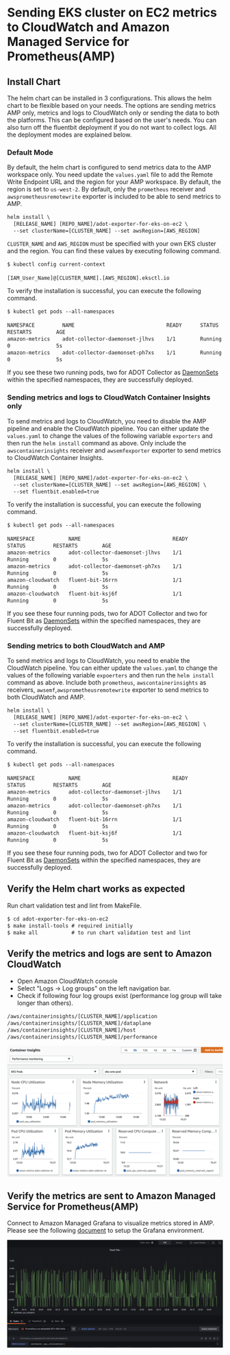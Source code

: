 

# Sending EKS cluster on EC2 metrics to CloudWatch and Amazon Managed Service for Prometheus(AMP)

## Install Chart

The helm chart can be installed in 3 configurations. This allows the helm chart to be flexible based on your needs. The options are sending metrics AMP only, metrics and logs to CloudWatch only or sending the data to both the platforms. This can be configured based on the user's needs. You can also turn off the fluentbit deployment if you do not want to collect logs. All the deployment modes are explained below. 

### Default Mode

 By default, the helm chart is configured to send metrics data to the AMP workspace only. You need update the `values.yaml` file to add the Remote Write Endpoint URL and the region for your AMP workspace. By default, the region is set to `us-west-2`. By default, only the `prometheus` receiver and `awsprometheusremotewrite` exporter is included to be able to send metrics to AMP.

```console
helm install \  
  [RELEASE_NAME] [REPO_NAME]/adot-exporter-for-eks-on-ec2 \   
  --set clusterName=[CLUSTER_NAME] --set awsRegion=[AWS_REGION]
```
`CLUSTER_NAME` and `AWS_REGION` must be specified with your own EKS cluster and the region. You can find these values by executing following command.

```console 
$ kubectl config current-context

[IAM_User_Name]@[CLUSTER_NAME].[AWS_REGION].eksctl.io
```

To verify the installation is successful, you can execute the following command.

```console
$ kubectl get pods --all-namespaces

NAMESPACE         NAME                              READY      STATUS         RESTARTS        AGE
amazon-metrics    adot-collector-daemonset-jlhvs    1/1        Running        0               5s
amazon-metrics    adot-collector-daemonset-ph7xs    1/1        Running        0               5s 
```
If you see these two running pods, two for ADOT Collector as [DaemonSets](https://kubernetes.io/docs/concepts/workloads/controllers/daemonset/) within the specified
namespaces, they are successfully deployed.


### Sending metrics and logs to CloudWatch Container Insights only

To send metrics and logs to CloudWatch, you need to disable the AMP pipeline and enable the CloudWatch pipeline. You can either update the `values.yaml` to change the values of the following variable `exporters` and then run the `helm install` command as above. Only include the `awscontainerinsights` receiver and  `awsemfexporter` exporter to send metrics to CloudWatch Container Insights.

```console
helm install \  
  [RELEASE_NAME] [REPO_NAME]/adot-exporter-for-eks-on-ec2 \   
  --set clusterName=[CLUSTER_NAME] --set awsRegion=[AWS_REGION] \
  --set fluentbit.enabled=true
```

To verify the installation is successful, you can execute the following command.

```console
$ kubectl get pods --all-namespaces

NAMESPACE           NAME                              READY      STATUS         RESTARTS        AGE
amazon-metrics      adot-collector-daemonset-jlhvs    1/1        Running        0               5s
amazon-metrics      adot-collector-daemonset-ph7xs    1/1        Running        0               5s 
amazon-cloudwatch   fluent-bit-16rrn                  1/1        Running        0               5s
amazon-cloudwatch   fluent-bit-ksj6f                  1/1        Running        0               5s
```
If you see these four running pods, two for ADOT Collector and two for Fluent Bit as [DaemonSets](https://kubernetes.io/docs/concepts/workloads/controllers/daemonset/) within the specified
namespaces, they are successfully deployed.


### Sending metrics to both CloudWatch and AMP

To send metrics and logs to CloudWatch, you need to enable the CloudWatch pipeline. You can either update the `values.yaml` to change the values of the following variable `expoerters` and then run the `helm install` command as above. Include both `prometheus`, `awscontainerinsights` as receivers, `awsemf`,`awsprometheusremotewrite` exporter to send metrics to both CloudWatch and AMP.

```console
helm install \  
  [RELEASE_NAME] [REPO_NAME]/adot-exporter-for-eks-on-ec2 \   
  --set clusterName=[CLUSTER_NAME] --set awsRegion=[AWS_REGION] \
  --set fluentbit.enabled=true
```

To verify the installation is successful, you can execute the following command.

```console
$ kubectl get pods --all-namespaces

NAMESPACE           NAME                              READY      STATUS         RESTARTS        AGE
amazon-metrics      adot-collector-daemonset-jlhvs    1/1        Running        0               5s
amazon-metrics      adot-collector-daemonset-ph7xs    1/1        Running        0               5s 
amazon-cloudwatch   fluent-bit-16rrn                  1/1        Running        0               5s
amazon-cloudwatch   fluent-bit-ksj6f                  1/1        Running        0               5s
```
If you see these four running pods, two for ADOT Collector and two for Fluent Bit as [DaemonSets](https://kubernetes.io/docs/concepts/workloads/controllers/daemonset/) within the specified
namespaces, they are successfully deployed.


## Verify the Helm chart works as expected

Run chart validation test and lint from MakeFile.

```console
$ cd adot-exporter-for-eks-on-ec2
$ make install-tools # required initially
$ make all           # to run chart validation test and lint 
```

## Verify the metrics and logs are sent to Amazon CloudWatch

* Open Amazon CloudWatch console
* Select "Logs → Log groups" on the left navigation bar.
* Check if following four log groups exist (performance log group will take longer than others).


```console
/aws/containerinsights/[CLUSTER_NAME]/application
/aws/containerinsights/[CLUSTER_NAME]/dataplane
/aws/containerinsights/[CLUSTER_NAME]/host
/aws/containerinsights/[CLUSTER_NAME]/performance
```

![alt text](screenshots/Cloudwatch_dash.png?raw=true "CW Metrics")


## Verify the metrics are sent to Amazon Managed Service for Prometheus(AMP)

Connect to Amazon Managed Grafana to visualize metrics stored in AMP. Please see the following [document](https://docs.aws.amazon.com/grafana/latest/userguide/AMP-adding-AWS-config.html) to setup the Grafana environment.

![alt text](screenshots/Amp_dash.png?raw=true "Amp Metrics")

